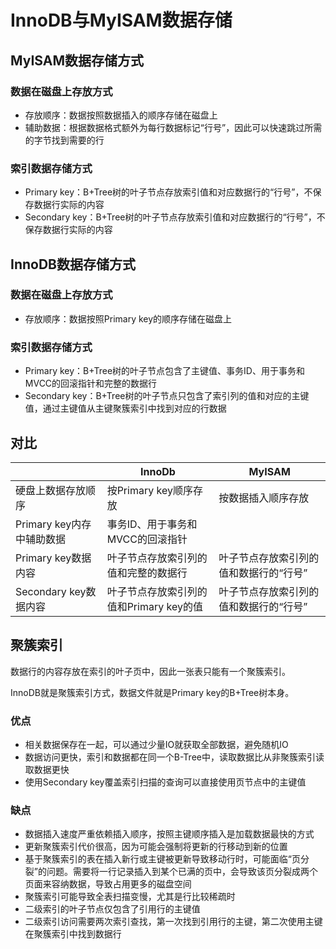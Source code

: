 # InnoDB与MyISAM数据存储

## MyISAM数据存储方式

### 数据在磁盘上存放方式

+ 存放顺序：数据按照数据插入的顺序存储在磁盘上
+ 辅助数据：根据数据格式额外为每行数据标记“行号”，因此可以快速跳过所需的字节找到需要的行

### 索引数据存储方式

+ Primary key：B+Tree树的叶子节点存放索引值和对应数据行的“行号”，不保存数据行实际的内容
+ Secondary key：B+Tree树的叶子节点存放索引值和对应数据行的“行号”，不保存数据行实际的内容

## InnoDB数据存储方式

### 数据在磁盘上存放方式

+ 存放顺序：数据按照Primary key的顺序存储在磁盘上

### 索引数据存储方式

+ Primary key：B+Tree树的叶子节点包含了主键值、事务ID、用于事务和MVCC的回滚指针和完整的数据行
+ Secondary key：B+Tree树的叶子节点只包含了索引列的值和对应的主键值，通过主键值从主键聚簇索引中找到对应的行数据

## 对比

|                           | InnoDb                                  | MyISAM                                 |
| ------------------------- | --------------------------------------- | -------------------------------------- |
| 硬盘上数据存放顺序        | 按Primary key顺序存放                   | 按数据插入顺序存放                     |
| Primary key内存中辅助数据 | 事务ID、用于事务和MVCC的回滚指针        |                                        |
| Primary key数据内容       | 叶子节点存放索引列的值和完整的数据行    | 叶子节点存放索引列的值和数据行的“行号” |
| Secondary key数据内容     | 叶子节点存放索引列的值和Primary key的值 | 叶子节点存放索引列的值和数据行的“行号” |

## 聚簇索引

数据行的内容存放在索引的叶子页中，因此一张表只能有一个聚簇索引。

InnoDB就是聚簇索引方式，数据文件就是Primary key的B+Tree树本身。

### 优点

- 相关数据保存在一起，可以通过少量IO就获取全部数据，避免随机IO
- 数据访问更快，索引和数据都在同一个B-Tree中，读取数据比从非聚簇索引读取数据更快
- 使用Secondary key覆盖索引扫描的查询可以直接使用页节点中的主键值

### 缺点

+ 数据插入速度严重依赖插入顺序，按照主键顺序插入是加载数据最快的方式
+ 更新聚簇索引代价很高，因为可能会强制将更新的行移动到新的位置
+ 基于聚簇索引的表在插入新行或主键被更新导致移动行时，可能面临“页分裂”的问题。需要将一行记录插入到某个已满的页中，会导致该页分裂成两个页面来容纳数据，导致占用更多的磁盘空间
+ 聚簇索引可能导致全表扫描变慢，尤其是行比较稀疏时
+ 二级索引的叶子节点仅包含了引用行的主键值
+ 二级索引访问需要两次索引查找，第一次找到引用行的主键，第二次使用主键在聚簇索引中找到数据行